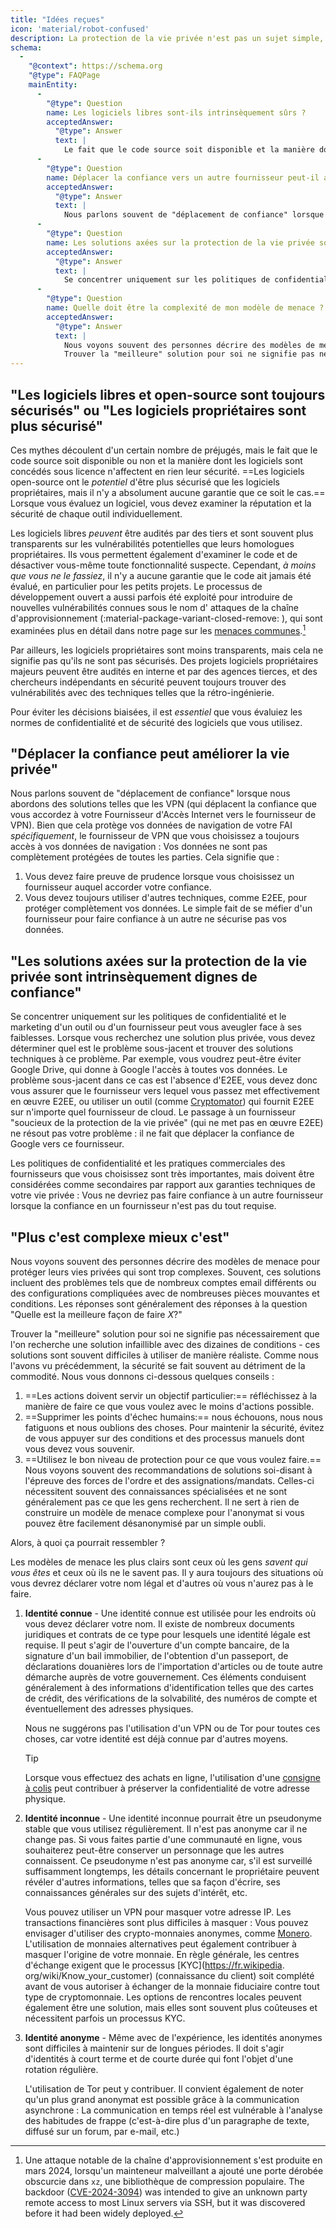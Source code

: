 ```yaml
---
title: "Idées reçues"
icon: 'material/robot-confused'
description: La protection de la vie privée n'est pas un sujet simple, et il est facile de se laisser piéger par les affirmations marketing et autres désinformations.
schema:
  - 
    "@context": https://schema.org
    "@type": FAQPage
    mainEntity:
      - 
        "@type": Question
        name: Les logiciels libres sont-ils intrinsèquement sûrs ?
        acceptedAnswer:
          "@type": Answer
          text: |
            Le fait que le code source soit disponible et la manière dont le logiciel est concédé sous licence n'ont pas d'incidence intrinsèque sur sa sécurité. Les logiciels libres ont le potentiel d'être plus sûrs que les logiciels propriétaires, mais il n'y a aucune garantie que ce soit le cas. Lorsque vous évaluez un logiciel, vous devez examiner la réputation et la sécurité de chaque outil au cas par cas.
      - 
        "@type": Question
        name: Déplacer la confiance vers un autre fournisseur peut-il améliorer la vie privée ?
        acceptedAnswer:
          "@type": Answer
          text: |
            Nous parlons souvent de "déplacement de confiance" lorsque nous abordons des solutions telles que les VPN (qui déplacent la confiance que vous accordez à votre Fournisseur d'Accès Internet vers le fournisseur de VPN). Bien que cela protège vos données de navigation de votre FAI spécifiquement, le fournisseur de VPN que vous choisissez a toujours accès à vos données de navigation : vos données ne sont pas complètement protégées de toutes les parties.
      - 
        "@type": Question
        name: Les solutions axées sur la protection de la vie privée sont-elles intrinsèquement dignes de confiance ?
        acceptedAnswer:
          "@type": Answer
          text: |
            Se concentrer uniquement sur les politiques de confidentialité et le marketing d'un outil ou d'un fournisseur peut vous aveugler face à ses faiblesses. Lorsque vous recherchez une solution plus privée, vous devez déterminer quel est le problème sous-jacent et trouver des solutions techniques à ce problème. Par exemple, vous voudrez peut-être éviter Google Drive, qui donne à Google l'accès à toutes vos données. Le problème sous-jacent dans ce cas est l'absence d'E2EE, vous devez donc vous assurer que le fournisseur vers lequel vous allez met effectivement en œuvre E2EE, ou utiliser un outil (comme Cryptomator) qui fournit l'E2EE sur n'importe quel fournisseur de cloud. Le passage à un fournisseur "soucieux de la protection de la vie privée" (qui ne met pas en œuvre E2EE) ne résout pas votre problème : il ne fait que déplacer la confiance de Google vers ce fournisseur.
      - 
        "@type": Question
        name: Quelle doit être la complexité de mon modèle de menace ?
        acceptedAnswer:
          "@type": Answer
          text: |
            Nous voyons souvent des personnes décrire des modèles de menace pour protéger leurs vies privées qui sont trop complexes. Souvent, ces solutions incluent des problèmes tels que de nombreux comptes email différents ou des configurations compliquées avec de nombreuses pièces mouvantes et conditions. Les réponses sont généralement des réponses à la question "Quelle est la meilleure façon de faire X ?".
            Trouver la "meilleure" solution pour soi ne signifie pas nécessairement que l'on recherche une solution infaillible avec des dizaines de conditions - ces solutions sont souvent difficiles à utiliser de manière réaliste. Comme nous l'avons vu précédemment, la sécurité se fait souvent au détriment de la commodité.
---
```


## "Les logiciels libres et open-source sont toujours sécurisés" ou "Les logiciels propriétaires sont plus sécurisé"

Ces mythes découlent d'un certain nombre de préjugés, mais le fait que le code source soit disponible ou non et la manière dont les logiciels sont concédés sous licence n'affectent en rien leur sécurité. ==Les logiciels open-source ont le *potentiel* d'être plus sécurisé que les logiciels propriétaires, mais il n'y a absolument aucune garantie que ce soit le cas.== Lorsque vous évaluez un logiciel, vous devez examiner la réputation et la sécurité de chaque outil individuellement.

Les logiciels libres *peuvent* être audités par des tiers et sont souvent plus transparents sur les vulnérabilités potentielles que leurs homologues propriétaires. Ils vous permettent également d'examiner le code et de désactiver vous-même toute fonctionnalité suspecte. Cependant, *à moins que vous ne le fassiez*, il n'y a aucune garantie que le code ait jamais été évalué, en particulier pour les petits projets. Le processus de développement ouvert a aussi parfois été exploité pour introduire de nouvelles vulnérabilités connues sous le nom d'<span class="pg-viridian"> attaques de la chaîne d'approvisionnement (:material-package-variant-closed-remove: </span>), qui sont examinées plus en détail dans notre page sur les [menaces communes](common-threats.md).[^1]

Par ailleurs, les logiciels propriétaires sont moins transparents, mais cela ne signifie pas qu'ils ne sont pas sécurisés. Des projets logiciels propriétaires majeurs peuvent être audités en interne et par des agences tierces, et des chercheurs indépendants en sécurité peuvent toujours trouver des vulnérabilités avec des techniques telles que la rétro-ingénierie.

Pour éviter les décisions biaisées, il est *essentiel* que vous évaluiez les normes de confidentialité et de sécurité des logiciels que vous utilisez.

## "Déplacer la confiance peut améliorer la vie privée"

Nous parlons souvent de "déplacement de confiance" lorsque nous abordons des solutions telles que les VPN (qui déplacent la confiance que vous accordez à votre Fournisseur d'Accès Internet vers le fournisseur de VPN). Bien que cela protège vos données de navigation de votre FAI *spécifiquement*, le fournisseur de VPN que vous choisissez a toujours accès à vos données de navigation : Vos données ne sont pas complètement protégées de toutes les parties. Cela signifie que :

1. Vous devez faire preuve de prudence lorsque vous choisissez un fournisseur auquel accorder votre confiance.
2. Vous devez toujours utiliser d'autres techniques, comme E2EE, pour protéger complètement vos données. Le simple fait de se méfier d'un fournisseur pour faire confiance à un autre ne sécurise pas vos données.

## "Les solutions axées sur la protection de la vie privée sont intrinsèquement dignes de confiance"

Se concentrer uniquement sur les politiques de confidentialité et le marketing d'un outil ou d'un fournisseur peut vous aveugler face à ses faiblesses. Lorsque vous recherchez une solution plus privée, vous devez déterminer quel est le problème sous-jacent et trouver des solutions techniques à ce problème. Par exemple, vous voudrez peut-être éviter Google Drive, qui donne à Google l'accès à toutes vos données. Le problème sous-jacent dans ce cas est l'absence d'E2EE, vous devez donc vous assurer que le fournisseur vers lequel vous passez met effectivement en œuvre E2EE, ou utiliser un outil (comme [Cryptomator](../encryption.md#cryptomator-cloud)) qui fournit E2EE sur n'importe quel fournisseur de cloud. Le passage à un fournisseur "soucieux de la protection de la vie privée" (qui ne met pas en œuvre E2EE) ne résout pas votre problème : il ne fait que déplacer la confiance de Google vers ce fournisseur.

Les politiques de confidentialité et les pratiques commerciales des fournisseurs que vous choisissez sont très importantes, mais doivent être considérées comme secondaires par rapport aux garanties techniques de votre vie privée : Vous ne devriez pas faire confiance à un autre fournisseur lorsque la confiance en un fournisseur n'est pas du tout requise.

## "Plus c'est complexe mieux c'est"

Nous voyons souvent des personnes décrire des modèles de menace pour protéger leurs vies privées qui sont trop complexes. Souvent, ces solutions incluent des problèmes tels que de nombreux comptes email différents ou des configurations compliquées avec de nombreuses pièces mouvantes et conditions. Les réponses sont généralement des réponses à la question "Quelle est la meilleure façon de faire *X*?"

Trouver la "meilleure" solution pour soi ne signifie pas nécessairement que l'on recherche une solution infaillible avec des dizaines de conditions - ces solutions sont souvent difficiles à utiliser de manière réaliste. Comme nous l'avons vu précédemment, la sécurité se fait souvent au détriment de la commodité. Nous vous donnons ci-dessous quelques conseils :

1. ==Les actions doivent servir un objectif particulier:== réfléchissez à la manière de faire ce que vous voulez avec le moins d'actions possible.
2. ==Supprimer les points d'échec humains:== nous échouons, nous nous fatiguons et nous oublions des choses. Pour maintenir la sécurité, évitez de vous appuyer sur des conditions et des processus manuels dont vous devez vous souvenir.
3. ==Utilisez le bon niveau de protection pour ce que vous voulez faire.== Nous voyons souvent des recommandations de solutions soi-disant à l'épreuve des forces de l'ordre et des assignations/mandats. Celles-ci nécessitent souvent des connaissances spécialisées et ne sont généralement pas ce que les gens recherchent. Il ne sert à rien de construire un modèle de menace complexe pour l'anonymat si vous pouvez être facilement désanonymisé par un simple oubli.

Alors, à quoi ça pourrait ressembler ?

Les modèles de menace les plus clairs sont ceux où les gens *savent qui vous êtes* et ceux où ils ne le savent pas. Il y aura toujours des situations où vous devrez déclarer votre nom légal et d'autres où vous n'aurez pas à le faire.

1. **Identité connue** - Une identité connue est utilisée pour les endroits où vous devez déclarer votre nom. Il existe de nombreux documents juridiques et contrats de ce type pour lesquels une identité légale est requise. Il peut s'agir de l'ouverture d'un compte bancaire, de la signature d'un bail immobilier, de l'obtention d'un passeport, de déclarations douanières lors de l'importation d'articles ou de toute autre démarche auprès de votre gouvernement. Ces éléments conduisent généralement à des informations d'identification telles que des cartes de crédit, des vérifications de la solvabilité, des numéros de compte et éventuellement des adresses physiques.

    Nous ne suggérons pas l'utilisation d'un VPN ou de Tor pour toutes ces choses, car votre identité est déjà connue par d'autres moyens.

    <div class="admonition tip" markdown>
    <p class="admonition-title">Tip</p>

    Lorsque vous effectuez des achats en ligne, l'utilisation d'une [consigne à colis](https://en.wikipedia.org/wiki/Parcel_locker) peut contribuer à préserver la confidentialité de votre adresse physique.

    </div>

2. **Identité inconnue** - Une identité inconnue pourrait être un pseudonyme stable que vous utilisez régulièrement. Il n'est pas anonyme car il ne change pas. Si vous faites partie d'une communauté en ligne, vous souhaiterez peut-être conserver un personnage que les autres connaissent. Ce pseudonyme n'est pas anonyme car, s'il est surveillé suffisamment longtemps, les détails concernant le propriétaire peuvent révéler d'autres informations, telles que sa façon d'écrire, ses connaissances générales sur des sujets d'intérêt, etc.

    Vous pouvez utiliser un VPN pour masquer votre adresse IP. Les transactions financières sont plus difficiles à masquer : Vous pouvez envisager d'utiliser des crypto-monnaies anonymes, comme [Monero](https://getmonero.org). L'utilisation de monnaies alternatives peut également contribuer à masquer l'origine de votre monnaie. En règle générale, les centres d'échange exigent que le processus [KYC](https://fr.wikipedia. org/wiki/Know_your_customer) (connaissance du client) soit complété avant de vous autoriser à échanger de la monnaie fiduciaire contre tout type de cryptomonnaie. Les options de rencontres locales peuvent également être une solution, mais elles sont souvent plus coûteuses et nécessitent parfois un processus KYC.

3. **Identité anonyme** - Même avec de l'expérience, les identités anonymes sont difficiles à maintenir sur de longues périodes. Il doit s'agir d'identités à court terme et de courte durée qui font l'objet d'une rotation régulière.

    L'utilisation de Tor peut y contribuer. Il convient également de noter qu'un plus grand anonymat est possible grâce à la communication asynchrone : La communication en temps réel est vulnérable à l'analyse des habitudes de frappe (c'est-à-dire plus d'un paragraphe de texte, diffusé sur un forum, par e-mail, etc.)

[^1]: Une attaque notable de la chaîne d'approvisionnement s'est produite en mars 2024, lorsqu'un mainteneur malveillant a ajouté une porte dérobée obscurcie dans `xz`, une bibliothèque de compression populaire. The backdoor ([CVE-2024-3094](https://cve.org/CVERecord?id=CVE-2024-3094)) was intended to give an unknown party remote access to most Linux servers via SSH, but it was discovered before it had been widely deployed.
